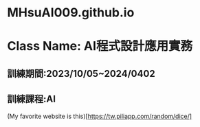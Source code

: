# MHsuAI009.github.io
# Class Name: AI程式設計應用實務
## 訓練期間:2023/10/05~2024/0402
## 訓練課程:AI


(My favorite website is this)[https://tw.piliapp.com/random/dice/]

